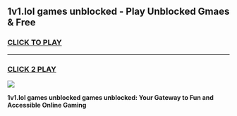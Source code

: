 
## 1v1.lol games unblocked - Play Unblocked Gmaes & Free
<h3>
<a href="https://premium.freeplayer.one?title=1v1.lol_games_unblocked&ref=20F">CLICK TO PLAY</a></h3>
<hr>

<h3>
<a href="https://premium.freeplayer.one?title=1v1.lol_games_unblocked&ref=20F">CLICK 2 PLAY</a>
  
</h3>

<a href="https://premium.freeplayer.one?title=1v1.lol_games_unblocked&ref=20F/"><img src="https://clearcache.store/games.png"></a>


**1v1.lol games unblocked games unblocked: Your Gateway to Fun and Accessible Online Gaming**
